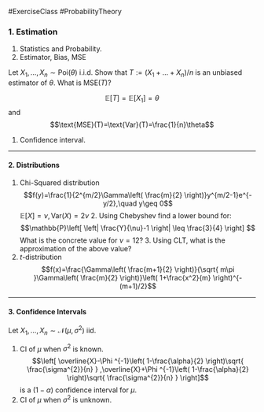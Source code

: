 #ExerciseClass #ProbabilityTheory 

### 1. Estimation

1. Statistics and Probability.
2. Estimator, Bias, MSE

Let $X_{1},\dots,X_{n}\sim \text{Poi}(\theta)$ i.i.d. Show that $T:=(X_{1}+\dots+X_{n}) / n$ is an unbiased estimator of $\theta$. What is $\text{MSE}(T)$?

$$\mathbb{E}[T]=\mathbb{E}[X_{1}]=\theta$$ and $$\text{MSE}(T)=\text{Var}(T)=\frac{1}{n}\theta$$

1. Confidence interval.

---
#### 2. Distributions
1. Chi-Squared distribution
	$$f(y)=\frac{1}{2^{m/2}\Gamma\left( \frac{m}{2} \right)}y^{m/2-1}e^{-y/2},\quad y\geq 0$$
	$\mathbb{E}[X]=\nu,\text{Var}(X)=2\nu$
	2. Using Chebyshev find a lower bound for: $$\mathbb{P}\left[ \left| \frac{Y}{\nu}-1 \right| \leq \frac{3}{4} \right] $$What is the concrete value for $\nu=12$?
	3. Using CLT, what is the approximation of the above value?
2. $t$-distribution
	$$f(x)=\frac{\Gamma\left( \frac{m+1}{2} \right)}{\sqrt{ m\pi }\Gamma\left( \frac{m}{2} \right)}\left( 1+\frac{x^2}{m} \right)^{-(m+1)/2}$$

---
#### 3. Confidence Intervals
Let $X_{1},\dots,X_{n}\sim \mathcal{N}(\mu,\sigma^{2})$ iid.
1. CI of $\mu$ when $\sigma^{2}$ is known. $$\left[ \overline{X}-\Phi ^{-1}\left( 1-\frac{\alpha}{2} \right)\sqrt{ \frac{\sigma^{2}}{n} } ,\overline{X}+\Phi ^{-1}\left( 1-\frac{\alpha}{2} \right)\sqrt{ \frac{\sigma^{2}}{n} } \right]$$is a $(1-\alpha)$ confidence interval for $\mu$.
2. CI of $\mu$ when $\sigma^{2}$ is unknown. 